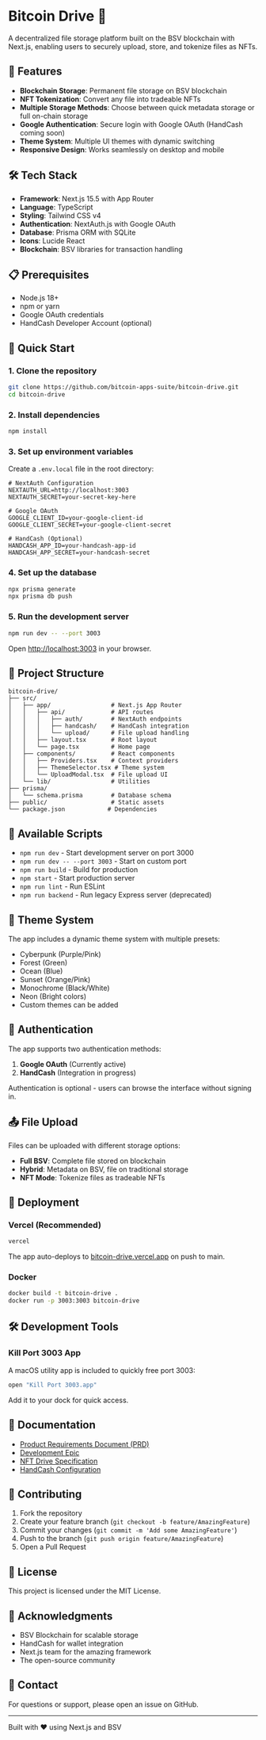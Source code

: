 # Bitcoin Drive 🚀

A decentralized file storage platform built on the BSV blockchain with Next.js, enabling users to securely upload, store, and tokenize files as NFTs.

## 🌟 Features

- **Blockchain Storage**: Permanent file storage on BSV blockchain
- **NFT Tokenization**: Convert any file into tradeable NFTs
- **Multiple Storage Methods**: Choose between quick metadata storage or full on-chain storage
- **Google Authentication**: Secure login with Google OAuth (HandCash coming soon)
- **Theme System**: Multiple UI themes with dynamic switching
- **Responsive Design**: Works seamlessly on desktop and mobile

## 🛠 Tech Stack

- **Framework**: Next.js 15.5 with App Router
- **Language**: TypeScript
- **Styling**: Tailwind CSS v4
- **Authentication**: NextAuth.js with Google OAuth
- **Database**: Prisma ORM with SQLite
- **Icons**: Lucide React
- **Blockchain**: BSV libraries for transaction handling

## 📋 Prerequisites

- Node.js 18+ 
- npm or yarn
- Google OAuth credentials
- HandCash Developer Account (optional)

## 🚀 Quick Start

### 1. Clone the repository
```bash
git clone https://github.com/bitcoin-apps-suite/bitcoin-drive.git
cd bitcoin-drive
```

### 2. Install dependencies
```bash
npm install
```

### 3. Set up environment variables
Create a `.env.local` file in the root directory:
```env
# NextAuth Configuration
NEXTAUTH_URL=http://localhost:3003
NEXTAUTH_SECRET=your-secret-key-here

# Google OAuth
GOOGLE_CLIENT_ID=your-google-client-id
GOOGLE_CLIENT_SECRET=your-google-client-secret

# HandCash (Optional)
HANDCASH_APP_ID=your-handcash-app-id
HANDCASH_APP_SECRET=your-handcash-secret
```

### 4. Set up the database
```bash
npx prisma generate
npx prisma db push
```

### 5. Run the development server
```bash
npm run dev -- --port 3003
```

Open [http://localhost:3003](http://localhost:3003) in your browser.

## 📂 Project Structure

```
bitcoin-drive/
├── src/
│   ├── app/                 # Next.js App Router
│   │   ├── api/             # API routes
│   │   │   ├── auth/        # NextAuth endpoints
│   │   │   ├── handcash/    # HandCash integration
│   │   │   └── upload/      # File upload handling
│   │   ├── layout.tsx       # Root layout
│   │   └── page.tsx         # Home page
│   ├── components/          # React components
│   │   ├── Providers.tsx    # Context providers
│   │   ├── ThemeSelector.tsx # Theme system
│   │   └── UploadModal.tsx  # File upload UI
│   └── lib/                 # Utilities
├── prisma/
│   └── schema.prisma        # Database schema
├── public/                  # Static assets
└── package.json            # Dependencies
```

## 🔧 Available Scripts

- `npm run dev` - Start development server on port 3000
- `npm run dev -- --port 3003` - Start on custom port
- `npm run build` - Build for production
- `npm start` - Start production server
- `npm run lint` - Run ESLint
- `npm run backend` - Run legacy Express server (deprecated)

## 🎨 Theme System

The app includes a dynamic theme system with multiple presets:
- Cyberpunk (Purple/Pink)
- Forest (Green)
- Ocean (Blue)
- Sunset (Orange/Pink)
- Monochrome (Black/White)
- Neon (Bright colors)
- Custom themes can be added

## 🔐 Authentication

The app supports two authentication methods:
1. **Google OAuth** (Currently active)
2. **HandCash** (Integration in progress)

Authentication is optional - users can browse the interface without signing in.

## 📤 File Upload

Files can be uploaded with different storage options:
- **Full BSV**: Complete file stored on blockchain
- **Hybrid**: Metadata on BSV, file on traditional storage
- **NFT Mode**: Tokenize files as tradeable NFTs

## 🚢 Deployment

### Vercel (Recommended)
```bash
vercel
```

The app auto-deploys to [bitcoin-drive.vercel.app](https://bitcoin-drive.vercel.app) on push to main.

### Docker
```bash
docker build -t bitcoin-drive .
docker run -p 3003:3003 bitcoin-drive
```

## 🛠 Development Tools

### Kill Port 3003 App
A macOS utility app is included to quickly free port 3003:
```bash
open "Kill Port 3003.app"
```
Add it to your dock for quick access.

## 📄 Documentation

- [Product Requirements Document (PRD)](./PRD.md)
- [Development Epic](./EPIC.md)
- [NFT Drive Specification](./nft_drive_spec.md)
- [HandCash Configuration](./handcash-config.md)

## 🤝 Contributing

1. Fork the repository
2. Create your feature branch (`git checkout -b feature/AmazingFeature`)
3. Commit your changes (`git commit -m 'Add some AmazingFeature'`)
4. Push to the branch (`git push origin feature/AmazingFeature`)
5. Open a Pull Request

## 📝 License

This project is licensed under the MIT License.

## 🙏 Acknowledgments

- BSV Blockchain for scalable storage
- HandCash for wallet integration
- Next.js team for the amazing framework
- The open-source community

## 📧 Contact

For questions or support, please open an issue on GitHub.

---

Built with ❤️ using Next.js and BSV